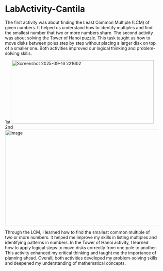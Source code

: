 # LabActivity-Cantila
The first activity was about finding the Least Common Multiple (LCM) of given numbers. It helped us understand how to identify multiples and find the smallest number that two or more numbers share. The second activity was about solving the Tower of Hanoi puzzle. This task taught us how to move disks between poles step by step without placing a larger disk on top of a smaller one. Both activities improved our logical thinking and problem-solving skills.

1st
<img width="468" height="209" alt="Screenshot 2025-09-16 221602" src="https://github.com/user-attachments/assets/7e5a8427-47df-4b3a-8351-08b755ec82f7" />
2nd
<img width="539" height="315" alt="image" src="https://github.com/user-attachments/assets/c27a38ce-c450-4430-8af4-dbd4bf602ccd" />

Through the LCM, I learned how to find the smallest common multiple of two or more numbers. It helped me improve my skills in listing multiples and identifying patterns in numbers. In the Tower of Hanoi activity, I learned how to apply logical steps to move disks correctly from one pole to another. This activity enhanced my critical thinking and taught me the importance of planning ahead. Overall, both activities developed my problem-solving skills and deepened my understanding of mathematical concepts.
